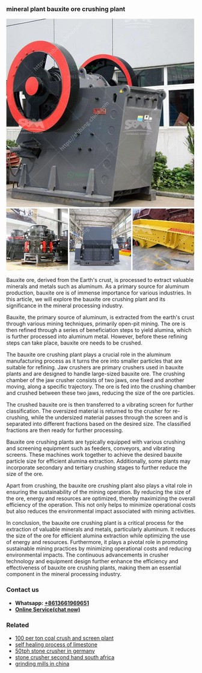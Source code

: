 <h3>mineral plant bauxite ore crushing plant</h3><img src='1704856784.jpg' alt=''><p>Bauxite ore, derived from the Earth's crust, is processed to extract valuable minerals and metals such as aluminum. As a primary source for aluminum production, bauxite ore is of immense importance for various industries. In this article, we will explore the bauxite ore crushing plant and its significance in the mineral processing industry.</p><p>Bauxite, the primary source of aluminum, is extracted from the earth's crust through various mining techniques, primarily open-pit mining. The ore is then refined through a series of beneficiation steps to yield alumina, which is further processed into aluminum metal. However, before these refining steps can take place, bauxite ore needs to be crushed.</p><p>The bauxite ore crushing plant plays a crucial role in the aluminum manufacturing process as it turns the ore into smaller particles that are suitable for refining. Jaw crushers are primary crushers used in bauxite plants and are designed to handle large-sized bauxite ore. The crushing chamber of the jaw crusher consists of two jaws, one fixed and another moving, along a specific trajectory. The ore is fed into the crushing chamber and crushed between these two jaws, reducing the size of the ore particles.</p><p>The crushed bauxite ore is then transferred to a vibrating screen for further classification. The oversized material is returned to the crusher for re-crushing, while the undersized material passes through the screen and is separated into different fractions based on the desired size. The classified fractions are then ready for further processing.</p><p>Bauxite ore crushing plants are typically equipped with various crushing and screening equipment such as feeders, conveyors, and vibrating screens. These machines work together to achieve the desired bauxite particle size for efficient alumina extraction. Additionally, some plants may incorporate secondary and tertiary crushing stages to further reduce the size of the ore.</p><p>Apart from crushing, the bauxite ore crushing plant also plays a vital role in ensuring the sustainability of the mining operation. By reducing the size of the ore, energy and resources are optimized, thereby maximizing the overall efficiency of the operation. This not only helps to minimize operational costs but also reduces the environmental impact associated with mining activities.</p><p>In conclusion, the bauxite ore crushing plant is a critical process for the extraction of valuable minerals and metals, particularly aluminum. It reduces the size of the ore for efficient alumina extraction while optimizing the use of energy and resources. Furthermore, it plays a pivotal role in promoting sustainable mining practices by minimizing operational costs and reducing environmental impacts. The continuous advancements in crusher technology and equipment design further enhance the efficiency and effectiveness of bauxite ore crushing plants, making them an essential component in the mineral processing industry.</p><h3>Contact us</h3><ul><li><strong>Whatsapp:&nbsp;<a href="https://wa.me/8613661969651">+8613661969651</a></strong></li><li><a href="https://swt.shibang-china.com/?git&amp;zhl&amp;mineral plant bauxite ore crushing plant"><strong>Online Service(chat now)</strong></a></li></ul><h3>Related</h3><ul><li><a href='100 per ton coal crush and screen plant.md'>100 per ton coal crush and screen plant</a></li><li><a href='self healing process of limestone.md'>self healing process of limestone</a></li><li><a href='50tph stone crusher in germany.md'>50tph stone crusher in germany</a></li><li><a href='stone crusher second hand south africa.md'>stone crusher second hand south africa</a></li><li><a href='grinding mills in china.md'>grinding mills in china</a></li></ul>